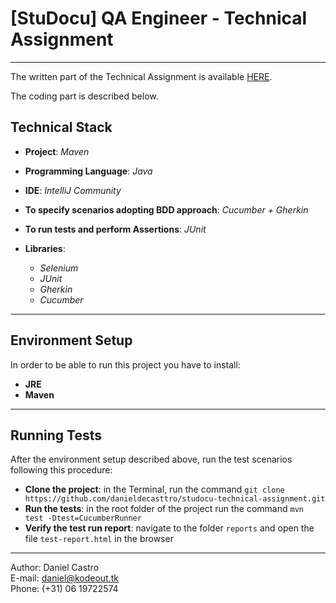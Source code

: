 # **[StuDocu] QA Engineer - Technical Assignment**

---
The written part of the Technical Assignment is available [HERE](https://docs.google.com/document/d/1qqHFKcX_IJblHih9Rg4qQCNVAKdgVXveZ3Ag8quNPgA/edit?usp=sharing).

The coding part is described below.

## Technical Stack

* **Project**: *Maven*
* **Programming Language**: *Java*
* **IDE**: *IntelliJ Community*
* **To specify scenarios adopting BDD approach**: *Cucumber + Gherkin*
* **To run tests and perform Assertions**: *JUnit*

* **Libraries**:
  * *Selenium*
  * *JUnit*
  * *Gherkin*
  * *Cucumber*

---

## Environment Setup

In order to be able to run this project you have to install:

* **JRE**
* **Maven**

---

## Running Tests

After the environment setup described above, run the test scenarios following this procedure:

* **Clone the project**: in the Terminal, run the command ```git clone https://github.com/danieldecasttro/studocu-technical-assignment.git```
* **Run the tests**: in the root folder of the project run the command  ```mvn test -Dtest=CucumberRunner```
* **Verify the test run report**: navigate to the folder ```reports``` and open the file ```test-report.html``` in the browser

---

Author: Daniel Castro<br>
E-mail: [daniel@kodeout.tk](mailto:daniel@kodeout.tk)<br>
Phone: (+31) 06 19722574

